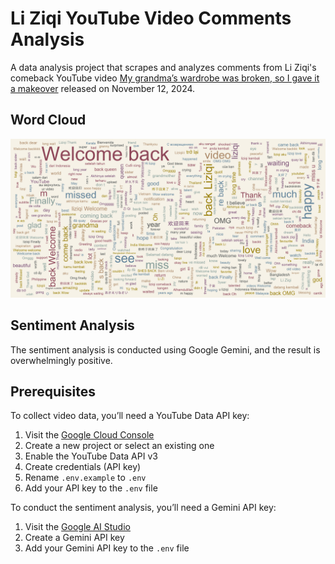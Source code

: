 # Li Ziqi YouTube Video Comments Analysis

A data analysis project that scrapes and analyzes comments from Li Ziqi's comeback YouTube video [My grandma’s wardrobe was broken, so I gave it a makeover](https://www.youtube.com/watch?v=IrXjnw8BpM0) released on November 12, 2024.

## Word Cloud

![Word Cloud](word-cloud.png)

## Sentiment Analysis

The sentiment analysis is conducted using Google Gemini, and the result is overwhelmingly positive.

## Prerequisites

To collect video data, you’ll need a YouTube Data API key:

1. Visit the [Google Cloud Console](https://console.cloud.google.com)
2. Create a new project or select an existing one
3. Enable the YouTube Data API v3
4. Create credentials (API key)
5. Rename `.env.example` to `.env`
6. Add your API key to the `.env` file

To conduct the sentiment analysis, you’ll need a Gemini API key:

1. Visit the [Google AI Studio](https://aistudio.google.com/app/apikey)
2. Create a Gemini API key
3. Add your Gemini API key to the `.env` file
